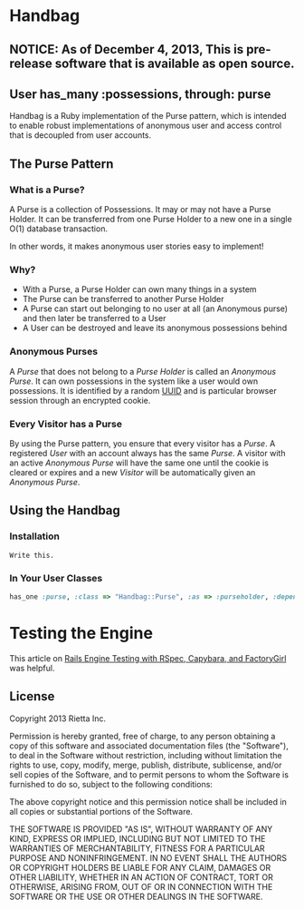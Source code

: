 # Handbag

## NOTICE: As of December 4, 2013, This is pre-release software that is available as open source.

## User has_many :possessions, through: purse

Handbag is a Ruby implementation of the Purse pattern, which is intended to enable robust implementations of anonymous user and access control that is decoupled from user accounts.

## The Purse Pattern
### What is  a Purse?
A Purse is a collection of Possessions. It may or may not have a Purse Holder.  It can be transferred from one Purse Holder to a new one in a single O(1) database transaction.

In other words, it makes anonymous user stories easy to implement!

### Why?
- With a Purse, a Purse Holder can own many things in a system
- The Purse can be transferred to another Purse Holder
- A Purse can start out belonging to no user at all (an Anonymous purse) and then later be transferred to a User
- A User can be destroyed and leave its anonymous possessions behind

### Anonymous Purses
A *Purse* that does not belong to a *Purse Holder* is called an *Anonymous Purse*. It can own possessions in the system like a user would own possessions. It is identified by a random [UUID](https://en.wikipedia.org/wiki/Universally_unique_identifier) and is particular browser session through an encrypted cookie.

### Every Visitor has a Purse
By using the Purse pattern, you ensure that every visitor has a *Purse*. A registered *User* with an account always has the same *Purse*. A visitor with an active *Anonymous Purse* will have the same one until the cookie is cleared or expires and a new *Visitor* will be automatically given an *Anonymous Purse*.  

## Using the Handbag
### Installation

`Write this.`

### In Your User Classes

```ruby
has_one :purse, :class => "Handbag::Purse", :as => :purseholder, :dependent => :destroy, :autosave => true
```

### 

# Testing the Engine

This article on [Rails Engine Testing with RSpec, Capybara, and FactoryGirl](http://viget.com/extend/rails-engine-testing-with-rspec-capybara-and-factorygirl) was helpful.

## License
Copyright 2013 Rietta Inc.

Permission is hereby granted, free of charge, to any person obtaining
a copy of this software and associated documentation files (the
"Software"), to deal in the Software without restriction, including
without limitation the rights to use, copy, modify, merge, publish,
distribute, sublicense, and/or sell copies of the Software, and to
permit persons to whom the Software is furnished to do so, subject to
the following conditions:

The above copyright notice and this permission notice shall be
included in all copies or substantial portions of the Software.

THE SOFTWARE IS PROVIDED "AS IS", WITHOUT WARRANTY OF ANY KIND,
EXPRESS OR IMPLIED, INCLUDING BUT NOT LIMITED TO THE WARRANTIES OF
MERCHANTABILITY, FITNESS FOR A PARTICULAR PURPOSE AND
NONINFRINGEMENT. IN NO EVENT SHALL THE AUTHORS OR COPYRIGHT HOLDERS BE
LIABLE FOR ANY CLAIM, DAMAGES OR OTHER LIABILITY, WHETHER IN AN ACTION
OF CONTRACT, TORT OR OTHERWISE, ARISING FROM, OUT OF OR IN CONNECTION
WITH THE SOFTWARE OR THE USE OR OTHER DEALINGS IN THE SOFTWARE.
